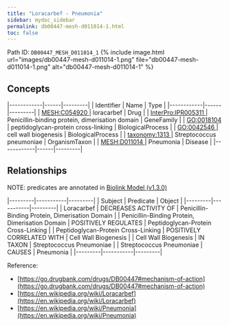 ```yaml
---
title: "Loracarbef - Pneumonia"
sidebar: mydoc_sidebar
permalink: db00447-mesh-d011014-1.html
toc: false 
---
```



Path ID: `DB00447_MESH_D011014_1`
{% include image.html url="images/db00447-mesh-d011014-1.png" file="db00447-mesh-d011014-1.png" alt="db00447-mesh-d011014-1" %}

## Concepts

|------------|------|---------|
| Identifier | Name | Type    |
|------------|------|---------|
| <a href="https://identifiers.org/MESH:C054920">MESH:C054920 </a> | loracarbef | Drug |
| <a href="https://identifiers.org/InterPro:IPR005311">InterPro:IPR005311 </a> | Penicillin-binding protein, dimerisation domain | GeneFamily |
| <a href="https://identifiers.org/GO:0018104">GO:0018104 </a> | peptidoglycan-protein cross-linking | BiologicalProcess |
| <a href="https://identifiers.org/GO:0042546">GO:0042546 </a> | cell wall biogenesis | BiologicalProcess |
| <a href="https://identifiers.org/taxonomy:1313">taxonomy:1313 </a> | Streptococcus pneumoniae | OrganismTaxon |
| <a href="https://identifiers.org/MESH:D011014">MESH:D011014 </a> | Pneumonia | Disease |
|------------|------|---------|

## Relationships


NOTE: predicates are annotated in <a href="https://github.com/biolink/biolink-model/releases/tag/v1.3.0">Biolink Model (v1.3.0)</a>

|---------|-----------|---------|
| Subject | Predicate | Object  |
|---------|-----------|---------|
| Loracarbef | DECREASES ACTIVITY OF | Penicillin-Binding Protein, Dimerisation Domain |
| Penicillin-Binding Protein, Dimerisation Domain | POSITIVELY REGULATES | Peptidoglycan-Protein Cross-Linking |
| Peptidoglycan-Protein Cross-Linking | POSITIVELY CORRELATED WITH | Cell Wall Biogenesis |
| Cell Wall Biogenesis | IN TAXON | Streptococcus Pneumoniae |
| Streptococcus Pneumoniae | CAUSES | Pneumonia |
|---------|-----------|---------|

Reference: 
  - [https://go.drugbank.com/drugs/DB00447#mechanism-of-action](https://go.drugbank.com/drugs/DB00447#mechanism-of-action)
  - [https://en.wikipedia.org/wiki/Loracarbef](https://en.wikipedia.org/wiki/Loracarbef)
  - [https://en.wikipedia.org/wiki/Pneumonia](https://en.wikipedia.org/wiki/Pneumonia)
